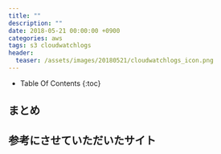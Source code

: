 ```yaml
---
title: ""
description: ""
date: 2018-05-21 00:00:00 +0900
categories: aws
tags: s3 cloudwatchlogs
header:
  teaser: /assets/images/20180521/cloudwatchlogs_icon.png
---
```


* Table Of Contents
{:toc}


## まとめ

## 参考にさせていただいたサイト
